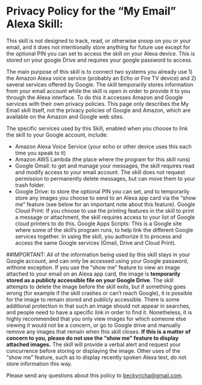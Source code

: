 # Privacy Policy for the “My Email” Alexa Skill:

This skill is not designed to track, read, or otherwise snoop on you or your email, and it does not intentionally store anything for future use except for the optional PIN you can set to access the skill on your Alexa device.  This is stored on your google Drive and requires your google password to access.  

The main purpose of this skill is to connect two systems you already use 1) the Amazon Alexa voice service (probably an Echo or Fire TV device) and 2) several services offered by Google.  The skill temporarily stores information from your email account while the skill is open in order to provide it to you through the Alexa interface.  To do this it accesses Amazon and Google services with their own privacy policies.  This page only describes the My Email skill itself, not the privacy policies of Google and Amazon, which are available on the Amazon and Google web sites.  

The specific services used by this Skill, enabled when you choose to link the skill to your Google account, include:
- Amazon Alexa Voice Service (your echo or other device uses this each time you speak to it)
- Amazon AWS Lambda (the place where the program for this skill runs)
- Google Gmail: to get and manage your messages, the skill requires read and modify access to your email account.  The skill does not request permission to permanently delete messages, but can move them to your trash folder.
- Google Drive: to store the optional PIN you can set, and to temporarily store any images you choose to send to an Alexa app card via the “show me” feature (see below for an important note about this feature).
Google Cloud Print: If you choose to use the printing features in the skill to print a message or attachment, the skill requires access to your list of Google cloud printers to do this.
Google Apps Scripts: This is a Google site where some of the skill’s program runs, to help link the different Google services together.  In using the skill, you authorize it to process and access the same Google services (Gmail, Drive and Cloud Print).

##IMPORTANT:
All of the information being used by this skill stays in your Google account, and can only be accessed using your Google password, withone exception.  If you use the “show me” feature to view an image attached to your email on an Alexa app card, the image is **temporarily stored as a publicly accessible file on your Google Drive**.  The skill attempts to delete the image before the skill exits, but if something goes wrong (for example if the skill crashes or can’t reach Google), it is possible for the image to remain stored and publicly accessible.  There is some additional protection in that such an image should not appear in searches, and people need to have a specific link in order to find it.  Nonetheless, it is highly recommended that you only view images for which someone else viewing it would not be a concern, or go to Google drive and manually remove any images that remain when this skill closes.  **If this is a matter of concern to you, please do not use the “show me” feature to display attached images.**  The skill will provide a verbal alert and request your concurrence before storing or displaying the image.  Other uses of the “show me” feature, such as to display recently spoken Alexa text, do not store information this way.

Please send any questions about this policy to beckyricha@gmail.com.
